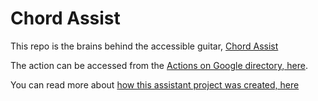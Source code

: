 # Chord Assist

This repo is the brains behind the accessible guitar, [Chord Assist](https://www.chordassist.com/)

The action can be accessed from the [Actions on Google directory, here](https://assistant.google.com/services/a/uid/00000049e1ea45ea).

You can read more about [how this assistant project was created, here](https://joebirch.co/2019/03/07/chords-conversations-and-the-kotlin-client-library/)